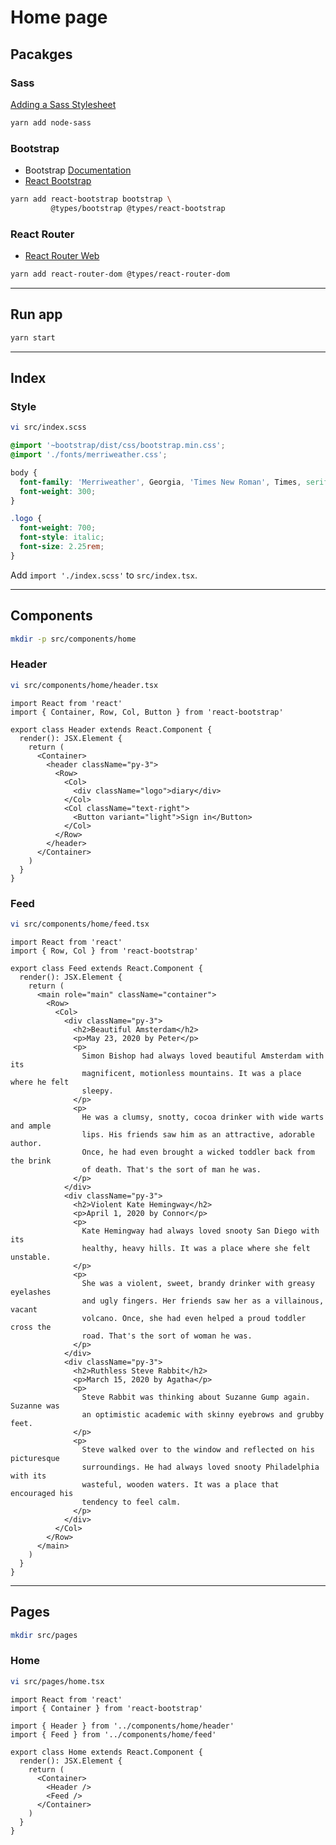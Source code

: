 # Home page

## Pacakges

### Sass

[Adding a Sass Stylesheet](https://create-react-app.dev/docs/adding-a-sass-stylesheet)

```bash
yarn add node-sass
```

### Bootstrap

- Bootstrap [Documentation](https://getbootstrap.com/docs/4.4/getting-started/introduction/)
- [React Bootstrap](https://react-bootstrap.github.io/)

```bash
yarn add react-bootstrap bootstrap \
         @types/bootstrap @types/react-bootstrap
```

### React Router

- [React Router Web](https://reacttraining.com/react-router/web/guides/quick-start)

```bash
yarn add react-router-dom @types/react-router-dom
```

---

## Run app

```bash
yarn start
```

---

## Index

### Style

```bash
vi src/index.scss
```

```scss
@import '~bootstrap/dist/css/bootstrap.min.css';
@import './fonts/merriweather.css';

body {
  font-family: 'Merriweather', Georgia, 'Times New Roman', Times, serif;
  font-weight: 300;
}

.logo {
  font-weight: 700;
  font-style: italic;
  font-size: 2.25rem;
}
```

Add `import './index.scss'` to `src/index.tsx`.

---

## Components

```bash
mkdir -p src/components/home
```

### Header

```bash
vi src/components/home/header.tsx
```

```tsx
import React from 'react'
import { Container, Row, Col, Button } from 'react-bootstrap'

export class Header extends React.Component {
  render(): JSX.Element {
    return (
      <Container>
        <header className="py-3">
          <Row>
            <Col>
              <div className="logo">diary</div>
            </Col>
            <Col className="text-right">
              <Button variant="light">Sign in</Button>
            </Col>
          </Row>
        </header>
      </Container>
    )
  }
}
```

### Feed

```bash
vi src/components/home/feed.tsx
```

```tsx
import React from 'react'
import { Row, Col } from 'react-bootstrap'

export class Feed extends React.Component {
  render(): JSX.Element {
    return (
      <main role="main" className="container">
        <Row>
          <Col>
            <div className="py-3">
              <h2>Beautiful Amsterdam</h2>
              <p>May 23, 2020 by Peter</p>
              <p>
                Simon Bishop had always loved beautiful Amsterdam with its
                magnificent, motionless mountains. It was a place where he felt
                sleepy.
              </p>
              <p>
                He was a clumsy, snotty, cocoa drinker with wide warts and ample
                lips. His friends saw him as an attractive, adorable author.
                Once, he had even brought a wicked toddler back from the brink
                of death. That's the sort of man he was.
              </p>
            </div>
            <div className="py-3">
              <h2>Violent Kate Hemingway</h2>
              <p>April 1, 2020 by Connor</p>
              <p>
                Kate Hemingway had always loved snooty San Diego with its
                healthy, heavy hills. It was a place where she felt unstable.
              </p>
              <p>
                She was a violent, sweet, brandy drinker with greasy eyelashes
                and ugly fingers. Her friends saw her as a villainous, vacant
                volcano. Once, she had even helped a proud toddler cross the
                road. That's the sort of woman he was.
              </p>
            </div>
            <div className="py-3">
              <h2>Ruthless Steve Rabbit</h2>
              <p>March 15, 2020 by Agatha</p>
              <p>
                Steve Rabbit was thinking about Suzanne Gump again. Suzanne was
                an optimistic academic with skinny eyebrows and grubby feet.
              </p>
              <p>
                Steve walked over to the window and reflected on his picturesque
                surroundings. He had always loved snooty Philadelphia with its
                wasteful, wooden waters. It was a place that encouraged his
                tendency to feel calm.
              </p>
            </div>
          </Col>
        </Row>
      </main>
    )
  }
}
```

---

## Pages

```bash
mkdir src/pages
```

### Home

```bash
vi src/pages/home.tsx
```

```tsx
import React from 'react'
import { Container } from 'react-bootstrap'

import { Header } from '../components/home/header'
import { Feed } from '../components/home/feed'

export class Home extends React.Component {
  render(): JSX.Element {
    return (
      <Container>
        <Header />
        <Feed />
      </Container>
    )
  }
}
```
